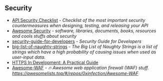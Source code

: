 ## Security

- [API Security Checklist](https://github.com/shieldfy/API-Security-Checklist) - _Checklist of the most important security countermeasures when designing, testing, and releasing your API_
- [Awesome Security](https://github.com/sbilly/awesome-security) - _software, libraries, documents, books, resources and cools stuffs about security_
- [security-guide-for-developers](https://github.com/FallibleInc/security-guide-for-developers) - _Security Guide for Developers_
- [big-list-of-naughty-strings](https://github.com/minimaxir/big-list-of-naughty-strings) - _The Big List of Naughty Strings is a list of strings which have a high probability of causing issues when used as user-input data._
- [HTTPS In Development: A Practical Guide](https://dev.to/kmaschta/https-in-development-a-practical-guide-175m?utm_source=Newsletter+Subscribers&utm_campaign=d828837cd6-EMAIL_CAMPAIGN_2019_01_28_01_37&utm_medium=email&utm_term=0_d8f11d5d1e-d828837cd6-154571093)
- [Awesome-WAF](https://github.com/0xInfection/Awesome-WAF) - _🔥 Awesome web application firewall (WAF) stuff. https://awesomelists.top/#/repos/0xinfection/Awesome-WAF_
